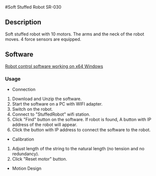 #Soft Stuffed Robot SR-030

## Description
Soft stuffed robot with 10 motors. The arms and the neck of the robot moves. 4 force sensors are equipped.

## Software
[Robot control software working on x64 Windows](https://github.com/hasevr/softcreature-web/releases/download/v0.0/PCRobokey.zip)
### Usage
 * Connection
  1. Download and Unzip the software.
  1. Start the software on a PC with WIFI adapter.
  1. Switch on the robot.
  1. Connect to "StuffedRobot" wifi station.
  1. Click "Find" button on the software. If robot is found, A button with IP address of the robot will appear.
  1. Click the button with IP address to connect the software to the robot.
 * Calibration
  1. Adjust length of the string to the natural length (no tension and no redundancy).
  1. Click "Reset motor" button.
 * Motion Design
